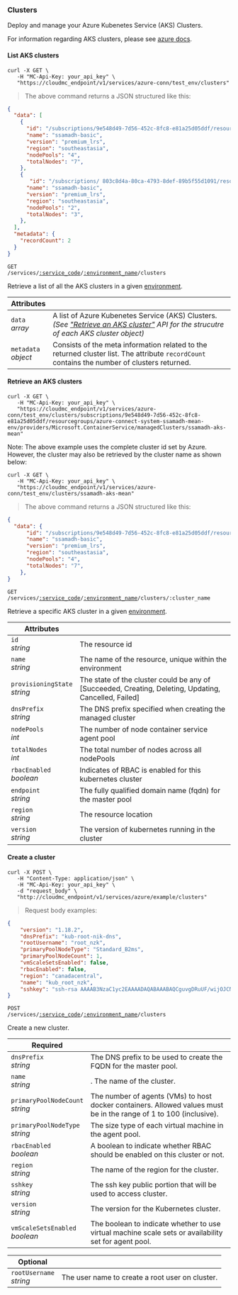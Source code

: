 ### Clusters

Deploy and manage your Azure Kubenetes Service (AKS) Clusters.

For information regarding AKS clusters, please see [azure docs](https://docs.microsoft.com/en-us/azure/aks/).

<!-------------------- LIST AKS Clusters -------------------->

#### List AKS clusters

```shell
curl -X GET \
   -H "MC-Api-Key: your_api_key" \
   "https://cloudmc_endpoint/v1/services/azure-conn/test_env/clusters"
```
> The above command returns a JSON structured like this:

```json
{
  "data": [
    {
      "id": "/subscriptions/9e548d49-7d56-452c-8fc8-e81a25d05ddf/resourcegroups/azure-connect-system-ssamadh-mean-env/providers/Microsoft.ContainerService/managedClusters/ssamadh-aks-mean",
      "name": "ssamadh-basic",
      "version": "premium_lrs",
      "region": "southeastasia",
      "nodePools": "4",
      "totalNodes": "7",
    },
    {
       "id": "/subscriptions/ 803c8d4a-80ca-4793-8def-89b5f55d1091/resourcegroups/azure-connect-system-ssamadh-mean-env/providers/Microsoft.ContainerService/managedClusters/ssamadh-aks-mean",
      "name": "ssamadh-basic",
      "version": "premium_lrs",
      "region": "southeastasia",
      "nodePools": "2",
      "totalNodes": "3",
    },
  ],
  "metadata": {
    "recordCount": 2
  }
}
```

<code>GET /services/<a href="#administration-service-connections">:service_code</a>/<a href="#administration-environments">:environment_name</a>/clusters</code>

Retrieve a list of all the AKS clusters in a given [environment](#administration-environments).

Attributes | &nbsp;
------- | -----------
`data`<br/>*array* | A list of Azure Kubenetes Service (AKS) Clusters. _(See ["Retrieve an AKS cluster"](#azure-retrieve-an-aks-cluster) API for the strucutre of each AKS cluster object)_
`metadata`<br/>*object* | Consists of the meta information related to the returned cluster list. The attribute `recordCount` contains the number of clusters returned.

<!-------------------- Retrieve  AKS Cluster -------------------->

#### Retrieve an AKS clusters

```shell
curl -X GET \
   -H "MC-Api-Key: your_api_key" \
   "https://cloudmc_endpoint/v1/services/azure-conn/test_env/clusters/subscriptions/9e548d49-7d56-452c-8fc8-e81a25d05ddf/resourcegroups/azure-connect-system-ssamadh-mean-env/providers/Microsoft.ContainerService/managedClusters/ssamadh-aks-mean"
```

Note: The above example uses the complete cluster id set by Azure. However, the cluster may also be retrieved by the cluster name as shown below:

```shell
curl -X GET \
   -H "MC-Api-Key: your_api_key" \
   "https://cloudmc_endpoint/v1/services/azure-conn/test_env/clusters/ssamadh-aks-mean"
```
> The above command returns a JSON structured like this:

```json
{
  "data": {
      "id": "/subscriptions/9e548d49-7d56-452c-8fc8-e81a25d05ddf/resourcegroups/azure-connect-system-ssamadh-mean-env/providers/Microsoft.ContainerService/managedClusters/ssamadh-aks-mean",
      "name": "ssamadh-basic",
      "version": "premium_lrs",
      "region": "southeastasia",
      "nodePools": "4",
      "totalNodes": "7",
    },
}
```

<code>GET /services/<a href="#administration-service-connections">:service_code</a>/<a href="#administration-environments">:environment_name</a>/clusters/:cluster_name</code>

Retrieve a specific AKS cluster in a given [environment](#administration-environments).

Attributes        | &nbsp;
-------           | -----------
`id` <br/>*string* | The resource id
`name` <br/>*string* | The name of the resource, unique within the environment
`provisioningState` <br/>*string*  | The state of the cluster could be any of [Succeeded, Creating, Deleting, Updating, Cancelled, Failed]
`dnsPrefix`<br/>*string* | The DNS prefix specified when creating the managed cluster
`nodePools`<br/>*int* | The number of node container service agent pool
`totalNodes`<br/>*int* | The total number of nodes across all nodePools
`rbacEnabled`<br/>*boolean* | Indicates of RBAC is enabled for this kubernetes cluster
`endpoint`<br/>*string* | The fully qualified domain name (fqdn) for the master pool
`region`<br/>*string* | The resource location
`version` <br/>*string* | The version of kubernetes running in the cluster



<!-------------------- CREATE AKS CLUSTER -------------------->

#### Create a cluster

```shell
curl -X POST \
   -H "Content-Type: application/json" \
   -H "MC-Api-Key: your_api_key" \
   -d "request_body" \
   "http://cloudmc_endpoint/v1/services/azure/example/clusters"
```
> Request body examples:

```json
{
	"version": "1.18.2",
	"dnsPrefix": "kub-root-nik-dns",
	"rootUsername": "root_nzk",
	"primaryPoolNodeType": "Standard_B2ms",
	"primaryPoolNodeCount": 1,
	"vmScaleSetsEnabled": false,
	"rbacEnabled": false,
	"region": "canadacentral",
	"name": "kub_root_nzk",
	"sshkey": "ssh-rsa AAAAB3NzaC1yc2EAAAADAQABAAABAQCguvgDRuUF/wijOJCNmYlQHujCmUHl/i0Ubos4nHy5uCBdn1LGF+PG3TpJqO1LUWqpHaPl4yN7bpsdXyq6a9nxe0C1bQ4FK6P5qm0X320uvqv34jwTPsIbnhw9I317df+xJyXXsL/P5vS4ULPMC5UZjWm4BYe7did4zmXXhA/zmLY6cUg19sZp5r5SUQcf5xHAqO3cQVZwzBhBMwroflZZ59zNpxy+xXPBqC3IdusF2yTDW7bwCQHESUOsd9XhwrzCB+1wETKjLpk0wkWj8G2j1pkKGRpv60QcG85lbZvQAg54v3HYD7fVJCaz9gJJoiyRBnqQ6XVxam5bZgiMKa0J johndoe@machine.local"
}
```

<code>POST /services/<a href="#administration-service-connections">:service_code</a>/<a href="#administration-environments">:environment_name</a>/clusters</code>

Create a new cluster.

Required | &nbsp;
------- | -----------
`dnsPrefix`<br/>*string* | The DNS prefix to be used to create the FQDN for the master pool.
`name`<br/>*string* | . The name of the cluster.
`primaryPoolNodeCount`<br/>*string* | The number of agents (VMs) to host docker containers. Allowed values must be in the range of 1 to 100 (inclusive).
`primaryPoolNodeType`<br/>*string* | The size type of each virtual machine in the agent pool.
`rbacEnabled`<br/>*boolean* | A boolean to indicate whether RBAC should be enabled on this cluster or not.
`region`<br/>*string* | The name of the region for the cluster.
`sshkey`<br/>*string* | The ssh key public portion that will be used to access cluster.
`version` <br/>*string* | The version for the Kubernetes cluster.
`vmScaleSetsEnabled`<br/>*boolean* | The boolean to indicate whether to use virtual machine scale sets or availability set for agent pool.

Optional | &nbsp;
------- | -----------
`rootUsername`<br/>*string* | The user name to create a root user on cluster.
